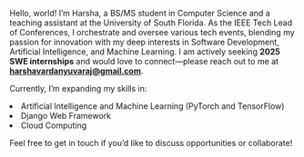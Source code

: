 Hello, world! I’m Harsha, a BS/MS student in Computer Science and a teaching assistant at the University of South Florida. As the IEEE Tech Lead of Conferences, I orchestrate and oversee various tech events, blending my passion for innovation with my deep interests in Software Development, Artificial Intelligence, and Machine Learning. I am actively seeking **2025 SWE internships** and would love to connect—please reach out to me at **harshavardanyuvaraj@gmail.com**.

Currently, I’m expanding my skills in:
             <li> Artificial Intelligence and Machine Learning (PyTorch and TensorFlow) </li>
             <li> Django Web Framework </li>
             <li> Cloud Computing </li>
             

Feel free to get in touch if you’d like to discuss opportunities or collaborate!

             
    
<!---
HarshaExplorer/HarshaExplorer is a ✨ special ✨ repository because its `README.md` (this file) appears on your GitHub profile.
You can click the Preview link to take a look at your changes.
--->
